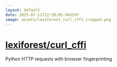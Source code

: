 ```yaml
---
layout: default
date: 2025-07-11T22:58:05.943597
image: assets/lexiforest_curl_cffi_cropped.png
---
```


# [lexiforest/curl_cffi](https://github.com/lexiforest/curl_cffi)

Python HTTP requests with browser fingerprinting
